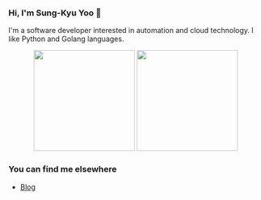 ### Hi, I'm Sung-Kyu Yoo 👋

I'm a software developer interested in automation and cloud technology. I like Python and Golang languages.

<p align="center">
  <img height="200" src="https://github-readme-stats.vercel.app/api?username=skyoo2003&count_private=true&show_icons=true&&include_all_commits=true" />
  <img height="200" src="https://github-readme-stats.vercel.app/api/top-langs/?username=skyoo2003&show_icons=true" />
</p>

### You can find me elsewhere

* [Blog](https://skyoo2003.github.io)
